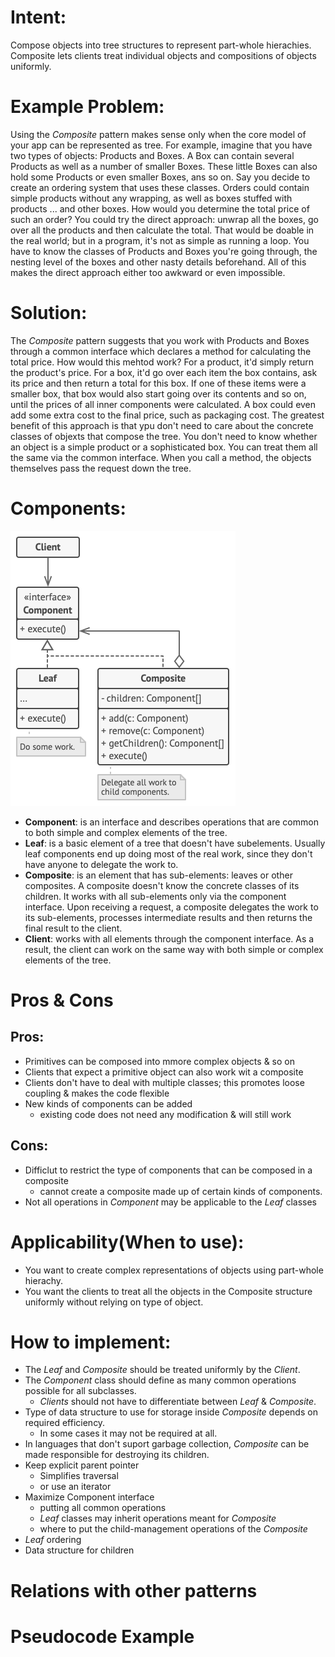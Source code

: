 # Intent:
Compose objects into tree structures to represent part-whole hierachies. Composite lets clients treat individual 
objects and compositions of objects uniformly.

# Example Problem:
Using the *Composite* pattern makes sense only when the core model of your app can be represented as tree.
For example, imagine that you have two types of objects: Products and Boxes. A Box can contain several Products as well 
as a number of smaller Boxes. These little Boxes can also hold some Products or even smaller Boxes, ans so on.
Say you decide  to create an ordering system that uses these classes. Orders could contain simple products without any 
wrapping, as well as boxes stuffed with products ... and other boxes. How would you determine the total price of such an 
order?
You could try the direct approach: unwrap all the boxes, go over all the products and then calculate the total. That 
would be doable in the real world; but in a program, it's not as simple as running a loop. You have to know the classes 
of Products and Boxes you're going through, the nesting level of the boxes and other nasty details beforehand. All of
this makes the direct approach either too awkward or even impossible.

# Solution: 
The *Composite* pattern suggests that you work with Products and Boxes through a common interface which declares a 
method for calculating the total price.
How would this mehtod work? For a product, it'd simply return the product's price. For a box, it'd go over each item
the box contains, ask its price and then return a total for this box. If one of these items were a smaller box, that box 
would also start going over its contents and so on, until the prices of all inner components were calculated. A box 
could even add some extra cost to the final price, such as packaging cost.
The greatest benefit of this approach is that ypu don't need to care about the concrete classes of objexts that compose
the tree. You don't need to know whether an object is a simple product or a sophisticated box. You can treat them all
the same via the common interface. When you call a method, the objects themselves pass the request down the tree.


# Components:
![image info](./structure-en.png)
* **Component**: is an interface and describes operations that are common to both simple and complex elements of the 
    tree.
* **Leaf**: is a basic element of a tree that doesn't have subelements. Usually leaf components end up doing most of 
    the real work, since they don't have anyone to delegate the work to.
* **Composite**: is an element that has sub-elements: leaves or other composites. A composite doesn't know the concrete
    classes of its children. It works with all sub-elements only via the component interface. Upon receiving a request,
    a composite delegates the work to its sub-elements, processes intermediate results and then returns the final result 
    to the client.
* **Client**: works with all elements through the component interface. As a result, the client can work on the same way 
    with both simple or complex elements of the tree.


# Pros & Cons
## Pros:
* Primitives can be composed into mmore complex objects & so on
* Clients that expect a primitive object can also work wit a composite
* Clients don't have to deal with multiple classes; this promotes loose coupling & makes the code flexible
* New kinds of components can be added
    - existing code does not need any modification & will still work

## Cons:
* Difficlut to restrict the type of components that can be composed in a composite
    - cannot create a composite made up of certain kinds of components.
* Not all operations in *Component* may be applicable to the *Leaf* classes

# Applicability(When to use):
* You want to create complex representations of objects using part-whole hierachy.
* You want the clients to treat all the objects in the Composite structure uniformly without relying on type of object.


# How to implement:
* The *Leaf* and *Composite* should be treated uniformly by the *Client*.
* The *Component* class should define as many common operations possible for all subclasses.
    - *Clients* should not have to differentiate between *Leaf* & *Composite*.
* Type of data structure to use for storage inside *Composite* depends on required efficiency.
    - In some cases it may not be required at all.
* In languages that don't suport garbage collection, *Composite* can be made responsible for destroying its children.
* Keep explicit parent pointer
    - Simplifies traversal
    - or use an iterator
* Maximize Component interface
    - putting all common operations
    - *Leaf* classes may inherit operations meant for *Composite*
    - where to put the child-management operations of the *Composite*
* *Leaf* ordering
* Data structure for children

    
# Relations with other patterns


# Pseudocode Example

        

